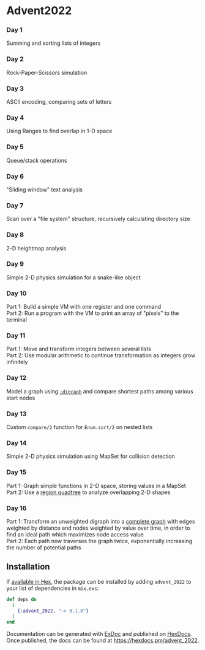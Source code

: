 # Advent2022

### Day 1
Summing and sorting lists of integers

### Day 2
Rock-Paper-Scissors simulation

### Day 3
ASCII encoding, comparing sets of letters

### Day 4
Using Ranges to find overlap in 1-D space

### Day 5
Queue/stack operations

### Day 6
"Sliding window" text analysis

### Day 7
Scan over a "file system" structure, recursively calculating directory size

### Day 8
2-D heightmap analysis

### Day 9
Simple 2-D physics simulation for a snake-like object

### Day 10
Part 1:  Build a simple VM with one register and one command  
Part 2:  Run a program with the VM to print an array of "pixels" to the terminal

### Day 11
Part 1:  Move and transform integers between several lists  
Part 2:  Use modular arithmetic to continue transformation as integers grow infinitely

### Day 12
Model a graph using [`:digraph`](https://www.erlang.org/doc/man/digraph.html) and compare shortest paths among various start nodes

### Day 13
Custom `compare/2` function for `Enum.sort/2` on nested lists

### Day 14
Simple 2-D physics simulation using MapSet for collision detection

### Day 15
Part 1:  Graph simple functions in 2-D space, storing values in a MapSet  
Part 2:  Use a [region quadtree](https://en.wikipedia.org/wiki/Quadtree) to analyze overlapping 2-D shapes

### Day 16
Part 1:  Transform an unweighted digraph into a [complete graph](https://en.wikipedia.org/wiki/Complete_graph) with edges weighted by distance and nodes weighted by value over time, in order to find an ideal path which maximizes node access value  
Part 2:  Each path now traverses the graph twice, exponentially increasing the number of potential paths

## Installation

If [available in Hex](https://hex.pm/docs/publish), the package can be installed
by adding `advent_2022` to your list of dependencies in `mix.exs`:

```elixir
def deps do
  [
    {:advent_2022, "~> 0.1.0"}
  ]
end
```

Documentation can be generated with [ExDoc](https://github.com/elixir-lang/ex_doc)
and published on [HexDocs](https://hexdocs.pm). Once published, the docs can
be found at <https://hexdocs.pm/advent_2022>.
